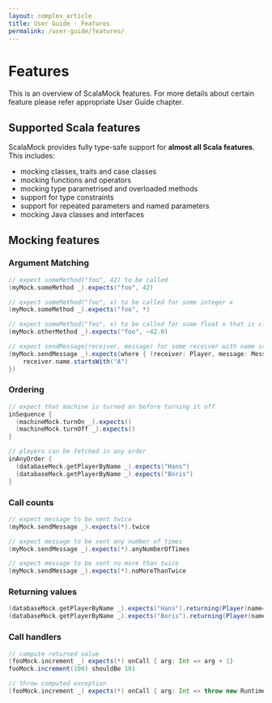 ```yaml
---
layout: complex_article
title: User Guide - Features
permalink: /user-guide/features/
---
```


# Features

This is an overview of ScalaMock features. For more details about certain feature please refer appropriate User Guide chapter.

## Supported Scala features

ScalaMock provides fully type-safe support for **almost all Scala features**. This includes:

* mocking classes, traits and case classes
* mocking functions and operators
* mocking type parametrised and overloaded methods
* support for type constraints
* support for repeated parameters and named parameters
* mocking Java classes and interfaces

## Mocking features

### Argument Matching

```scala
// expect someMethod("foo", 42) to be called
(myMock.someMethod _).expects("foo", 42)  

// expect someMethod("foo", x) to be called for some integer x
(myMock.someMethod _).expects("foo", *)      

// expect someMethod("foo", x) to be called for some float x that is close to 42.0
(myMock.otherMethod _).expects("foo", ~42.0)

// expect sendMessage(receiver, message) for some receiver with name starting with "A"
(myMock.sendMessage _).expects(where { (receiver: Player, message: Message) => 
    receiver.name.startsWith("A")
}) 
```

### Ordering

```scala
// expect that machine is turned on before turning it off
inSequence {
  (machineMock.turnOn _).expects()
  (machineMock.turnOff _).expects()
}

// players can be fetched in any order
inAnyOrder {
  (databaseMock.getPlayerByName _).expects("Hans")
  (databaseMock.getPlayerByName _).expects("Boris")
}
```

### Call counts

```scala
// expect message to be sent twice
(myMock.sendMessage _).expects(*).twice

// expect message to be sent any number of times
(myMock.sendMessage _).expects(*).anyNumberOfTimes

// expect message to be sent no more than twice
(myMock.sendMessage _).expects(*).noMoreThanTwice
```

### Returning values

```scala
(databaseMock.getPlayerByName _).expects("Hans").returning(Player(name="Hans", country="Germany"))
(databaseMock.getPlayerByName _).expects("Boris").returning(Player(name="Hans", country="Russia"))
```

### Call handlers

```scala
// compute returned value
(fooMock.increment _) expects(*) onCall { arg: Int => arg + 1}
fooMock.increment(100) shouldBe 101

// throw computed exception
(fooMock.increment _) expects(*) onCall { arg: Int => throw new RuntimeException(arg) }
```
